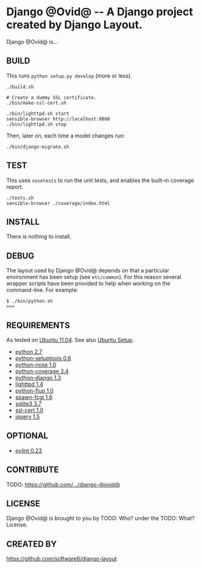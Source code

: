 Django @Ovid@ -- A Django project created by Django Layout.
===

Django @Ovid@ is...

## BUILD

This runs `python setup.py develop` (more or less).

    ./build.sh

    # Create a dummy SSL certificate.
    ./bin/make-ssl-cert.sh

    ./bin/lighttpd.sh start
    sensible-browser http://localhost:8080
    ./bin/lighttpd.sh stop

Then, later on, each time a model changes run:

    ./bin/django-migrate.sh

## TEST

This uses `nosetests` to run the unit tests, and enables the built-in
coverage report.

    ./tests.sh
    sensible-browser ./coverage/index.html

## INSTALL

There is nothing to install.

## DEBUG

The layout used by Django @Ovid@ depends on that a particular
environment has been setup (see `etc/common`). For this reason several
wrapper scripts have been provided to help when working on the
command-line. For example:

    $ ./bin/python.sh
    >>>

## REQUIREMENTS

As tested on [Ubuntu 11.04](http://ubuntu.com/). See also [Ubuntu
Setup](https://github.com/software6/ubuntu-setup).

 * [python 2.7](http://www.python.org/)
 * [python-setuptools 0.6](http://packages.python.org/distribute/)
 * [python-nose 1.0](http://code.google.com/p/python-nose/)
 * [python-coverage 3.4](http://nedbatchelder.com/code/coverage/)
 * [python-django 1.3](http://www.djangoproject.com/)
 * [lighttpd 1.4](http://www.lighttpd.net/)
 * [python-flup 1.0](http://www.saddi.com/software/flup/)
 * [spawn-fcgi 1.6](http://redmine.lighttpd.net/projects/spawn-fcgi)
 * [sqlite3 3.7](http://www.sqlite.org/)
 * [ssl-cert 1.0](http://www.openssl.org/)
 * [jquery 1.5](http://www.jquery.com/)

## OPTIONAL

 * [pylint 0.23](http://www.logilab.org/project/pylint)

## CONTRIBUTE

TODO: https://github.com/.../django-@ovid@

## LICENSE

Django @Ovid@ is brought to you by TODO: Who? under the TODO: What?
License.

## CREATED BY

https://github.com/software6/django-layout
